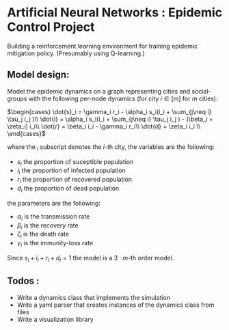 # Artificial Neural Networks : Epidemic Control Project

Building a reinforcement learning environment for training epidemic mitigation policy. (Presumably using Q-learning.)

## Model design:
Model the epidemic dynamics on a graph representing cities and social-groups with the following per-node dynamics (for city $i \in [m]$ for $m$ cities):

$\begin{cases}
\dot{s}_i = \gamma_i r_i - \alpha_i s_i(i_i + \sum_{j\neq i} \tau_j i_j )\\
\dot{i} = \alpha_i s_i(i_i + \sum_{j\neq i} \tau_j i_j ) - (\beta_i + \zeta_i) i_i\\
\dot{r} = \beta_i i_i - \gamma_i r_i\\
\dot{d} = \zeta_i i_i \\
\end{cases}$

where the $_i$ subscript denotes the $i$-th city, the variables are the following:
- $s_i$ the proportion of suceptible population
- $i_i$ the proportion of infected population
- $r_i$ the proportion of recovered population
- $d_i$ the proportion of dead population

the parameters are the following:
- $\alpha_i$ is the transmission rate
- $\beta_i$ is the recovery rate
- $\zeta_i$ is the death rate
- $\gamma_i$ is the immunity-loss rate

Since $s_i +i_i + r_i +d_i = 1$ the model is a $3\cdot m$-th order model.


## Todos :
- Write a dynamics class that implements the simulation
- Write a yaml parser that creates instances of the dynamics class from files
- Write a visualization library